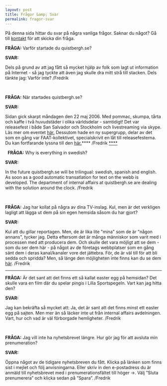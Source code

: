 ```yaml
---
layout: post
title: Frågor &amp; Svar
permalink: fragor-svar
---
```

På denna sida hittar du svar på några vanliga frågor. Saknar du något? Gå till 
[kontakt](/view/1623) för att skicka din fråga.

**FRÅGA:**
Varför startade du quistbergh.se?

**SVAR:**
 
Dels på grund av att jag fått så mycket hjälp av folk som lagt ut information på Internet - så jag tyckte att även jag skulle dra mitt strå till stacken. Dels tänkte jag: Varför inte? /Fredrik

 

**FRÅGA:**
När startades quistbergh.se?

**SVAR:**
 
Sidan gick skarpt måndagen den 22 maj 2006. Med pommac, skumpa, tårta och kaffe i två huvudstäder i olika världsdelar - samtidigt! Det var releasefest i både San Salvador och Stockholm och livestreaming via skype. Läs mer om eventet 
[här.](/view/330) Dessutom hade en ny supergrupp, delar av det som en gång var FAAT-kollektivet, specialskrivit en låt till releasefesterna. Du kan fortfarande lyssna till den 
[här.](/sites/default/files/freddie_in_south_america.mp3)****
/Fredrik
[****](/sites/default/files/freddie_in_south_america.mp3)

 
**FRÅGA:**
 Why is everything in swedish?

**SVAR:**
 
In the future quistbergh.se will be trilingual: swedish, spanish and english. As soon as a good automatic transatlation for text on the webb is developed. The department of internal affairs at quistbergh.se are dealing with the solution around the clock. /Fredrik

 

**FRÅGA:**
 Jag har kollat på några av dina TV-inslag. Kul, men är det verkligen lagligt att lägga ut dem på sin egen hemsida såsom du har gjort?

**SVAR:**
 
Kul att du gillar reportagen. Men, de är lika lite "mina" som de är "någon annans", tycker jag. Detta eftersom det är många människor som varit med i processen med att producera dem. Och skulle det vara möjligt att se dem - som du ser dem här - på något av de företags webbplatser som en gång sänt dem i deras kanal/kanaler vore det jättebra. För, de är väl till för att bli sedda och spridda? Men, så länge den möjligheten inte finns kan du se dem 
[här](/arkivet/tv). /Fredrik

****

**FRÅGA:**
 Är det sant att det finns ett så kallat easter egg på hemsidan? Det skulle vara en film där du spelar pingis i Lilla Sportspegeln. Vart kan jag hitta den?

**SVAR:**
 
Jag kan bekräfta så mycket att: Ja, det är sant att det finns minst ett easter egg på sajten. Men mer än så läcker inte ut från internal affairs avdelningen. Vart, hur och vad är väl förborgade hemligheter. /Fredrik

 

**FRÅGA:**
 Jag vill inte ha nyhetsbrevet längre. Hur gör jag för att avsluta min prenumeration?

**SVAR:**
 
Öppna något av de tidigare nyhetsbreven du fått. Klicka på länken som finns sist i mejlet och följ anvisningarna. Eller skriv in den e-postadress du är anmäld till nyhetsbrevet med i prenumerationsfältet till höger ->. Välj ”Sluta prenumerera” och klicka sedan på ”Spara”. /Fredrik

 

 

 

 
